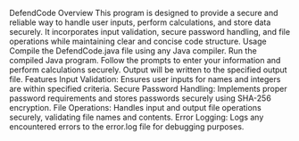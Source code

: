 
DefendCode
Overview
This program is designed to provide a secure and reliable way to handle user inputs, perform calculations, and store data securely. It incorporates input validation, secure password handling, and file operations while maintaining clear and concise code structure.
Usage
Compile the DefendCode.java file using any Java compiler.
Run the compiled Java program.
Follow the prompts to enter your information and perform calculations securely.
Output will be written to the specified output file.
Features
Input Validation: Ensures user inputs for names and integers are within specified criteria.
Secure Password Handling: Implements proper password requirements and stores passwords securely using SHA-256 encryption.
File Operations: Handles input and output file operations securely, validating file names and contents.
Error Logging: Logs any encountered errors to the error.log file for debugging purposes.
